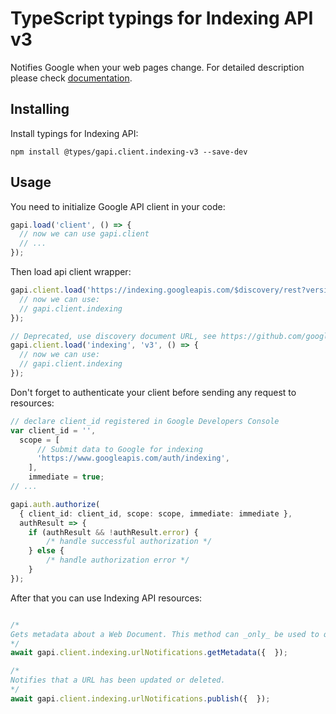 # TypeScript typings for Indexing API v3

Notifies Google when your web pages change.
For detailed description please check [documentation](https://developers.google.com/search/apis/indexing-api/).

## Installing

Install typings for Indexing API:

```
npm install @types/gapi.client.indexing-v3 --save-dev
```

## Usage

You need to initialize Google API client in your code:

```typescript
gapi.load('client', () => {
  // now we can use gapi.client
  // ...
});
```

Then load api client wrapper:

```typescript
gapi.client.load('https://indexing.googleapis.com/$discovery/rest?version=v3', () => {
  // now we can use:
  // gapi.client.indexing
});
```

```typescript
// Deprecated, use discovery document URL, see https://github.com/google/google-api-javascript-client/blob/master/docs/reference.md#----gapiclientloadname----version----callback--
gapi.client.load('indexing', 'v3', () => {
  // now we can use:
  // gapi.client.indexing
});
```

Don't forget to authenticate your client before sending any request to resources:

```typescript
// declare client_id registered in Google Developers Console
var client_id = '',
  scope = [
      // Submit data to Google for indexing
      'https://www.googleapis.com/auth/indexing',
    ],
    immediate = true;
// ...

gapi.auth.authorize(
  { client_id: client_id, scope: scope, immediate: immediate },
  authResult => {
    if (authResult && !authResult.error) {
        /* handle successful authorization */
    } else {
        /* handle authorization error */
    }
});
```

After that you can use Indexing API resources: <!-- TODO: make this work for multiple namespaces -->

```typescript

/*
Gets metadata about a Web Document. This method can _only_ be used to query URLs that were previously seen in successful Indexing API notifications. Includes the latest `UrlNotification` received via this API.
*/
await gapi.client.indexing.urlNotifications.getMetadata({  });

/*
Notifies that a URL has been updated or deleted.
*/
await gapi.client.indexing.urlNotifications.publish({  });
```
